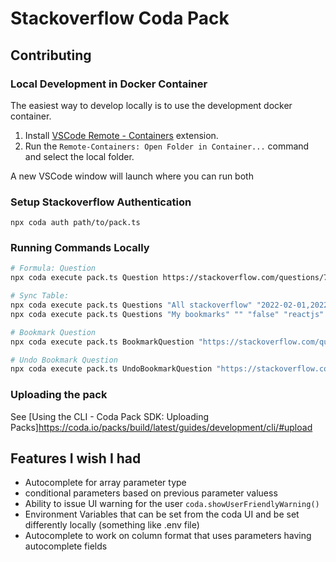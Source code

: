 # Stackoverflow Coda Pack

## Contributing

### Local Development in Docker Container

The easiest way to develop locally is to use the development docker container.

1. Install [VSCode Remote - Containers](https://marketplace.visualstudio.com/items?itemName=ms-vscode-remote.remote-containers) extension. 
2. Run the `Remote-Containers: Open Folder in Container...` command and select the local folder.

A new VSCode window will launch where you can run both 


### Setup Stackoverflow Authentication 

```
npx coda auth path/to/pack.ts
```

### Running Commands Locally

```bash
# Formula: Question
npx coda execute pack.ts Question https://stackoverflow.com/questions/72913818/how-to-access-my-sprite-properties-from-outside-a-function-in-phaser3-and-matter

# Sync Table:
npx coda execute pack.ts Questions "All stackoverflow" "2022-02-01,2022-05-01" "false" "reactjs,nextjs,vercel"
npx coda execute pack.ts Questions "My bookmarks" "" "false" "reactjs"

# Bookmark Question
npx coda execute pack.ts BookmarkQuestion "https://stackoverflow.com/questions/72931914/error-usehref-may-be-used-only-in-the-context-of-a-router-component-in-reg"

# Undo Bookmark Question
npx coda execute pack.ts UndoBookmarkQuestion "https://stackoverflow.com/questions/72931914/error-usehref-may-be-used-only-in-the-context-of-a-router-component-in-reg"
```

### Uploading the pack

See [Using the CLI - Coda Pack SDK: Uploading Packs]https://coda.io/packs/build/latest/guides/development/cli/#upload

## Features I wish I had

* Autocomplete for array parameter type
* conditional parameters based on previous parameter valuess
* Ability to issue UI warning for the user `coda.showUserFriendlyWarning()`
* Environment Variables that can be set from the coda UI and be set differently locally (something like .env file)
* Autocomplete to work on column format that uses parameters having autocomplete fields 